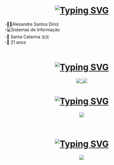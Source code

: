 <h1 align="center">
  <a href="https://git.io/typing-svg">
    <img src="https://readme-typing-svg.demolab.com?font=Fira+Code&weight=300&size=25&center=true&vcenter=true&pause=1000&random=false&width=435&height=50&lines=Bem-vindo(a) ao meu perfil" alt="Typing SVG"/>
  </a>
</h1>

-🧑‍💻Alexandre Santos Diniz<br>
-💻Sistemas de Informação<br>
-🏡 Santa Catarina 🇧🇷<br>
-📅 21 anos<br>
<br>
<h1 align="center">
  <a href="https://git.io/typing-svg">
    <img src="https://readme-typing-svg.demolab.com?font=Fira+Code&weight=300&size=25&center=true&vcenter=true&pause=1000&random=false&width=435&height=50&lines=Contato" alt="Typing SVG"/>
  </a>
</h1>

<div align="center">
<a href="mailto:gui.bononomi@gmail.com">
<img src="https://skillicons.dev/icons?i=gmail"/>
</a>

  

<a href="[https://www.instagram.com](https://www.instagram.com/)">
<img src="https://skillicons.dev/icons?i=instagram"/>
</a>

<h1 align="center">
  <a href="https://git.io/typing-svg">
    <img src="https://readme-typing-svg.demolab.com?font=Fira+Code&weight=300&size=25&center=true&vcenter=true&pause=1000&random=false&width=435&height=50&lines=Ferramentas" alt="Typing SVG"/>
  </a>
</h1>

<p align="center">
  <a href="https://skillicons.dev">
    <img src="https://skillicons.dev/icons?i=js,html,css" />
  </a>
</p>
<br>
<h1 align="center">
  <a href="https://git.io/typing-svg">
    <img src="https://readme-typing-svg.demolab.com?font=Fira+Code&weight=300&size=25&center=true&vcenter=true&pause=1000&random=false&width=435&height=50&lines=IDE's" alt="Typing SVG"/>
  </a>
</h1>

<p align="center">
  <a href="https://skillicons.dev">
    <img src="https://skillicons.dev/icons?i=vscode" />
  </a>
</p>
